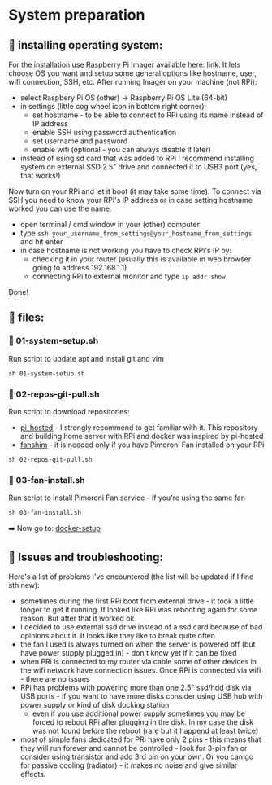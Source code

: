 # System preparation
## :small_orange_diamond: installing operating system:
For the installation use Raspberry Pi Imager available here: [link](https://www.raspberrypi.com/software/).
It lets choose OS you want and setup some general options like hostname, user, wifi connection, SSH, etc. After running Imager on your machine (not RPi):
* select Raspbery Pi OS (other) -> Raspberry Pi OS Lite (64-bit)
* in settings (little cog wheel icon in bottom right corner):
  * set hostname - to be able to connect to RPi using its name instead of IP address
  * enable SSH using password authentication
  * set username and password 
  * enable wifi (optional - you can always disable it later) 
* instead of using sd card that was added to RPi I recommend installing system on external SSD 2.5" drive and connected it to USB3 port (yes, that works!)

Now turn on your RPi and let it boot (it may take some time). To connect via SSH you need to know your RPi's IP address or in case setting hostname worked you can use the name.
* open terminal / cmd window in your (other) computer
* type `ssh your_username_from_settings@your_hostname_from_settings` and hit enter
* in case hostname is not working you have to check RPi's IP by:
  * checking it in your router (usually this is available in web browser going to address 192.168.1.1)
  * connecting RPi to external monitor and type `ip addr show`

Done!

## :small_orange_diamond: files:

### :small_blue_diamond: 01-system-setup.sh 
Run script to update apt and install git and vim
```
sh 01-system-setup.sh
```

### :small_blue_diamond: 02-repos-git-pull.sh
Run script to download repositories:
* [pi-hosted](https://github.com/novaspirit/pi-hosted) - I strongly recommend to get familiar with it. This repository and building home server with RPi and docker was inspired by pi-hosted
* [fanshim](https://learn.pimoroni.com/article/getting-started-with-fan-shim) - it is needed only if you have Pimoroni Fan installed on your RPi

```
sh 02-repos-git-pull.sh
```

### :small_blue_diamond: 03-fan-install.sh
Run script to install Pimoroni Fan service - if you're using the same fan

```
sh 03-fan-install.sh
```

:arrow_right: Now go to: [docker-setup](https://github.com/btk44/raspberrypi-server/tree/main/docker-setup)

## :small_orange_diamond: Issues and troubleshooting:
Here's a list of problems I've encountered (the list will be updated if I find sth new):
* sometimes during the first RPi boot from external drive - it took a little longer to get it running. It looked like RPi was rebooting again for some reason. But after that it worked ok
* I decided to use external ssd drive instead of a ssd card because of bad opinions about it. It looks like they like to break quite often
* the fan I used is always turned on when the server is powered off (but have power supply plugged in) - don't know yet if it can be fixed
* when PRi is connected to my router via cable some of other devices in the wifi network have connection issues. Once RPi is connected via wifi - there are no issues
* RPi has problems with powering more than one 2.5" ssd/hdd disk via USB ports - if you want to have more disks consider using USB hub with power supply or kind of disk docking station
  * even if you use additional power supply sometimes you may be forced to reboot RPi after plugging in the disk. In my case the disk was not found before the reboot (rare but it happend at least twice)
* most of simple fans dedicated for PRi have only 2 pins - this means that they will run forever and cannot be controlled - look for 3-pin fan or consider using transistor and add 3rd pin on your own. Or you can go for passive cooling (radiator) - it makes no noise and give similar effects.

